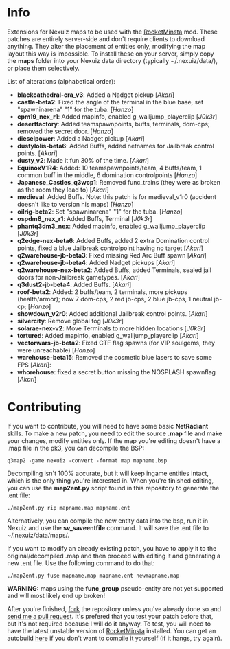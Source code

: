Info
==============

Extensions for Nexuiz maps to be used with the [RocketMinsta](https://github.com/nexAkari/RocketMinsta) mod. These patches are entirely server-side and don't require clients to download anything. They alter the placement of entities only, modifying the map layout this way is impossible. To install these on your server, simply copy the **maps** folder into your Nexuiz data directory (typically ~/.nexuiz/data/), or place them selectively.

List of alterations (alphabetical order):
* **blackcathedral-cra_v3**: Added a Nadget pickup [_Akari_]
* **castle-beta2**: Fixed the angle of the terminal in the blue base, set "spawninarena" "1" for the tuba.  [_Hanzo_]
* **cpm19_nex_r1**: Added mapinfo, enabled g_walljump_playerclip [_J0k3r_]
* **desertfactory**: Added teamspawnpoints, buffs, terminals, dom-cps; removed the secret door. [_Hanzo_]
* **dieselpower**: Added a Nadget pickup [_Akari_]
* **dustylolis-beta6**: Added Buffs, added netnames for Jailbreak control points. [_Akari_]
* **dusty_v2**: Made it fun 30% of the time. [_Akari_]
* **EquinoxV1R4**: Added: 10 teamspawnpoints/team, 4 buffs/team, 1 common buff in the middle, 6 domination controlpoints [_Hanzo_]
* **Japanese_Castles_q3wcp1**: Removed func_trains (they were as broken as the room they lead to) [_Akari_]
* **medieval**: Added Buffs. Note: this patch is for medieval_v1r0 (accident doesn't like to version his maps) [_Hanzo_]
* **oilrig-beta2**: Set "spawninarena" "1" for the tuba.  [_Hanzo_]
* **ospdm8_nex_r1**: Added Buffs, Terminal [_J0k3r_]
* **phantq3dm3_nex**: Added mapinfo, enabled g_walljump_playerclip [_J0k3r_]
* **q2edge-nex-beta6**: Added Buffs, added 2 extra Domination control points, fixed a blue Jailbreak controlpoint having no target [_Akari_]
* **q2warehouse-jb-beta3**: Fixed missing Red Arc Buff spawn [_Akari_]
* **q2warehouse-jb-beta4**: Added Nadget pickups [_Akari_]
* **q2warehouse-nex-beta2**: Added Buffs, added Terminals, sealed jail doors for non-Jailbreak gametypes. [_Akari_]
* **q3dust2-jb-beta4**: Added Buffs. [_Akari_]
* **roof-beta2**: Added: 2 buffs/team, 2 terminals, more pickups (health/armor); now 7 dom-cps, 2 red jb-cps, 2 blue jb-cps, 1 neutral jb-cp; [_Hanzo_]
* **showdown_v2r0**: Added additional Jailbreak control points. [_Akari_]
* **silvercity**: Remove global fog [_J0k3r_]
* **solarae-nex-v2**: Move Terminals to more hidden locations [_J0k3r_]
* **tortured**: Added mapinfo, enabled g_walljump_playerclip [_Akari_]
* **vectorwars-jb-beta2**: Fixed CTF flag spawns (for VIP soulgems, they were unreachable) [_Hanzo_]
* **warehouse-beta15**: Removed the cosmetic blue lasers to save some FPS [_Akari_]:
* **whorehouse**: fixed a secret button missing the NOSPLASH spawnflag [_Akari_]

Contributing
==============

If you want to contribute, you will need to have some basic **NetRadiant** skills. To make a new patch, you need to edit the source **.map** file and make your changes, modify entities only. If the map you're editing doesn't have a .map file in the pk3, you can decompile the BSP:

    q3map2 -game nexuiz -convert -format map mapname.bsp

Decompiling isn't 100% accurate, but it will keep ingame entities intact, which is the only thing you're interested in. When you're finished editing, you can use the **map2ent.py** script found in this repository to generate the .ent file:

    ./map2ent.py rip mapname.map mapname.ent

Alternatively, you can compile the new entity data into the bsp, run it in Nexuiz and use the **sv_saveentfile** command. It will save the .ent file to ~/.nexuiz/data/maps/.

If you want to modify an already existing patch, you have to apply it to the original/decompiled .map and then proceed with editing it and generating a new .ent file. Use the following command to do that:

    ./map2ent.py fuse mapname.map mapname.ent newmapname.map

**WARNING:** maps using the **func_group** pseudo-entity are not yet supported and will most likely end up broken!

After you're finished, [fork](https://help.github.com/articles/fork-a-repo) the repository unless you've already done so and [send me a pull request](https://help.github.com/articles/using-pull-requests). It's prefered that you test your patch before that, but it's not required because I will do it anyway. To test, you will need to have the latest unstable version of [RocketMinsta](https://github.com/nexAkari/RocketMinsta) installed. You can get an autobuild [here](http://rocketminsta.net/) if you don't want to compile it yourself (if it hangs, try again).

